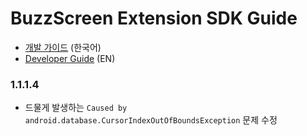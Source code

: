 # BuzzScreen Extension SDK Guide

* [개발 가이드](https://github.com/Buzzvil/buzzscreen-extension-sdk/wiki) (한국어)
* [Developer Guide](https://github.com/Buzzvil/buzzscreen-extension-sdk/wiki/HOME-EN) (EN)

### 1.1.1.4
* 드물게 발생하는 `Caused by android.database.CursorIndexOutOfBoundsException` 문제 수정
